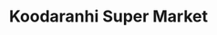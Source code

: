 ---
title: "Koodaranhi Super Market"
url: /koodaranhi/koodaranhi-super-market/
shop: supermarket
---